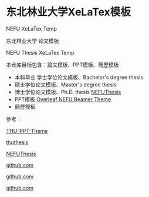 # 东北林业大学XeLaTex模板

NEFU XeLaTex Temp

东北林业大学 论文模板

NEFU Thesis XeLaTex Temp



本仓库目标包含：論文模板、PPT模板、簡歷模板

* 本科毕业 学士学位论文模板、Bachelor's degree thesis
* 硕士学位论文模板、Master's degree thesis
* 博士学位论文模板、Ph.D. thesis [NEFUThesis](https://github.com/dustincys/NEFUThesis)
* PPT模板 [Overleaf NEFU Beamer Theme](https://www.overleaf.com/latex/templates/nefu-beamer-theme/jzhyzppwphhq)
* 簡歷模板





參考：

[THU-PPT-Theme](https://github.com/atomiechen/THU-PPT-Theme)

[thuthesis](https://github.com/xueruini/thuthesis)

[NEFUThesis](https://github.com/dustincys/NEFUThesis)

[github.com](https://github.com/HarveySheppard/yLaTeX)

[github.com](https://github.com/topics/latex?l=tex&o=asc&s=forks)

[github.com](https://github.com/topics/tex)

